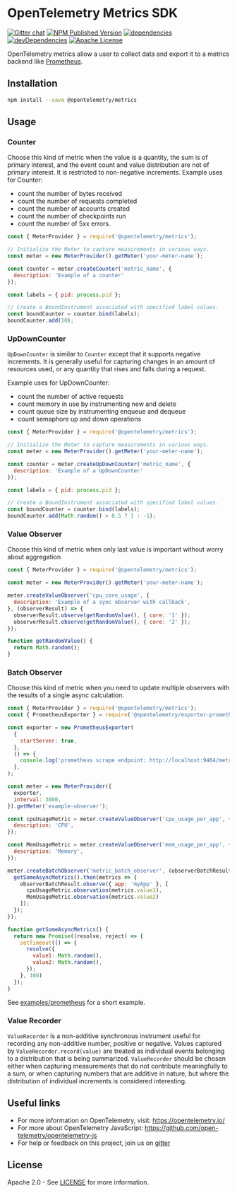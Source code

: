# OpenTelemetry Metrics SDK

[![Gitter chat][gitter-image]][gitter-url]
[![NPM Published Version][npm-img]][npm-url]
[![dependencies][dependencies-image]][dependencies-url]
[![devDependencies][devDependencies-image]][devDependencies-url]
[![Apache License][license-image]][license-image]

OpenTelemetry metrics allow a user to collect data and export it to a metrics backend like [Prometheus](https://prometheus.io/).

## Installation

```bash
npm install --save @opentelemetry/metrics
```

## Usage

### Counter

Choose this kind of metric when the value is a quantity, the sum is of primary interest, and the event count and value distribution are not of primary interest. It is restricted to non-negative increments.
Example uses for Counter:

- count the number of bytes received
- count the number of requests completed
- count the number of accounts created
- count the number of checkpoints run
- count the number of 5xx errors.

```js
const { MeterProvider } = require('@opentelemetry/metrics');

// Initialize the Meter to capture measurements in various ways.
const meter = new MeterProvider().getMeter('your-meter-name');

const counter = meter.createCounter('metric_name', {
  description: 'Example of a counter'
});

const labels = { pid: process.pid };

// Create a BoundInstrument associated with specified label values.
const boundCounter = counter.bind(labels);
boundCounter.add(10);

```

### UpDownCounter

`UpDownCounter` is similar to `Counter` except that it supports negative increments. It is generally useful for capturing changes in an amount of resources used, or any quantity that rises and falls during a request.

Example uses for UpDownCounter:

- count the number of active requests
- count memory in use by instrumenting new and delete
- count queue size by instrumenting enqueue and dequeue
- count semaphore up and down operations

```js
const { MeterProvider } = require('@opentelemetry/metrics');

// Initialize the Meter to capture measurements in various ways.
const meter = new MeterProvider().getMeter('your-meter-name');

const counter = meter.createUpDownCounter('metric_name', {
  description: 'Example of a UpDownCounter'
});

const labels = { pid: process.pid };

// Create a BoundInstrument associated with specified label values.
const boundCounter = counter.bind(labels);
boundCounter.add(Math.random() > 0.5 ? 1 : -1);

```

### Value Observer

Choose this kind of metric when only last value is important without worry about aggregation

```js
const { MeterProvider } = require('@opentelemetry/metrics');

const meter = new MeterProvider().getMeter('your-meter-name');

meter.createValueObserver('cpu_core_usage', {
  description: 'Example of a sync observer with callback',
}, (observerResult) => {
  observerResult.observe(getRandomValue(), { core: '1' });
  observerResult.observe(getRandomValue(), { core: '2' });
});

function getRandomValue() {
  return Math.random();
}

```

### Batch Observer

Choose this kind of metric when you need to update multiple observers with the results of a single async calculation.

```js
const { MeterProvider } = require('@opentelemetry/metrics');
const { PrometheusExporter } = require('@opentelemetry/exporter-prometheus');

const exporter = new PrometheusExporter(
  {
    startServer: true,
  },
  () => {
    console.log('prometheus scrape endpoint: http://localhost:9464/metrics');
  },
);

const meter = new MeterProvider({
  exporter,
  interval: 3000,
}).getMeter('example-observer');

const cpuUsageMetric = meter.createValueObserver('cpu_usage_per_app', {
  description: 'CPU',
});

const MemUsageMetric = meter.createValueObserver('mem_usage_per_app', {
  description: 'Memory',
});

meter.createBatchObserver('metric_batch_observer', (observerBatchResult) => {
  getSomeAsyncMetrics().then(metrics => {
    observerBatchResult.observe({ app: 'myApp' }, [
      cpuUsageMetric.observation(metrics.value1),
      MemUsageMetric.observation(metrics.value2)
    ]);
  });
});

function getSomeAsyncMetrics() {
  return new Promise((resolve, reject) => {
    setTimeout(() => {
      resolve({
        value1: Math.random(),
        value2: Math.random(),
      });
    }, 100)
  });
}

```

See [examples/prometheus](https://github.com/open-telemetry/opentelemetry-js/tree/master/examples/prometheus) for a short example.

### Value Recorder

`ValueRecorder` is a non-additive synchronous instrument useful for recording any non-additive number, positive or negative.
Values captured by `ValueRecorder.record(value)` are treated as individual events belonging to a distribution that is being summarized.
`ValueRecorder` should be chosen either when capturing measurements that do not contribute meaningfully to a sum, or when capturing numbers that are additive in nature, but where the distribution of individual increments is considered interesting.

## Useful links

- For more information on OpenTelemetry, visit: <https://opentelemetry.io/>
- For more about OpenTelemetry JavaScript: <https://github.com/open-telemetry/opentelemetry-js>
- For help or feedback on this project, join us on [gitter][gitter-url]

## License

Apache 2.0 - See [LICENSE][license-url] for more information.

[gitter-image]: https://badges.gitter.im/open-telemetry/opentelemetry-js.svg
[gitter-url]: https://gitter.im/open-telemetry/opentelemetry-node?utm_source=badge&utm_medium=badge&utm_campaign=pr-badge&utm_content=badge
[license-url]: https://github.com/open-telemetry/opentelemetry-js/blob/master/LICENSE
[license-image]: https://img.shields.io/badge/license-Apache_2.0-green.svg?style=flat
[dependencies-image]: https://david-dm.org/open-telemetry/opentelemetry-js/status.svg?path=packages/opentelemetry-metrics
[dependencies-url]: https://david-dm.org/open-telemetry/opentelemetry-js?path=packages%2Fopentelemetry-metrics
[devDependencies-image]: https://david-dm.org/open-telemetry/opentelemetry-js/dev-status.svg?path=packages/opentelemetry-metrics
[devDependencies-url]: https://david-dm.org/open-telemetry/opentelemetry-js?path=packages%2Fopentelemetry-metrics&type=dev
[npm-url]: https://www.npmjs.com/package/@opentelemetry/metrics
[npm-img]: https://badge.fury.io/js/%40opentelemetry%2Fmetrics.svg
